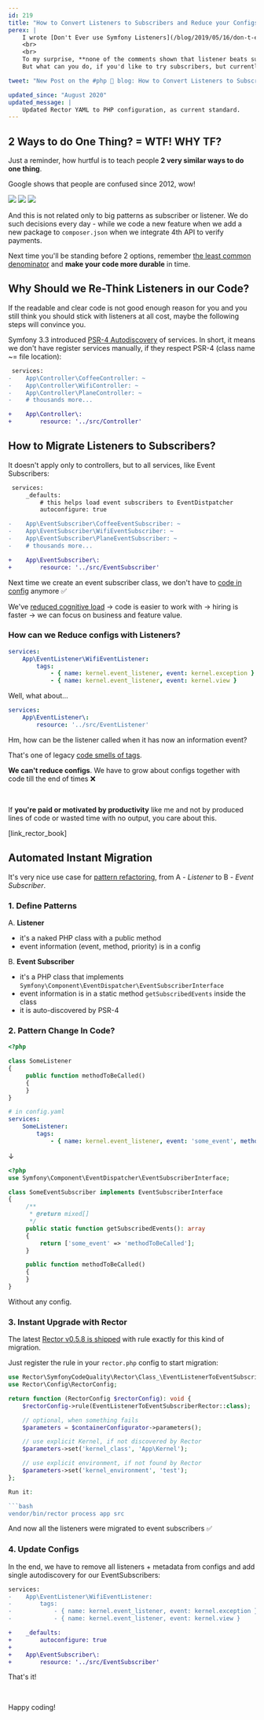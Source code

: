 ```yaml
---
id: 219
title: "How to Convert Listeners to Subscribers and Reduce your Configs"
perex: |
    I wrote [Don't Ever use Symfony Listeners](/blog/2019/05/16/don-t-ever-use-listeners/) 2 months ago (if you missed it, be sure to read it to better understand this 2nd part). It got many constructive comments, mostly focused on particular standalone sentences without context.
    <br>
    <br>
    To my surprise, **none of the comments shown that listener beats subscriber**.<br>
    But what can you do, if you'd like to try subscribers, but currently have over 100 listeners in your application?

tweet: "New Post on the #php 🐘 blog: How to Convert Listeners to Subscribers and Reduce your Configs          #symfony @rectorphp"

updated_since: "August 2020"
updated_message: |
    Updated Rector YAML to PHP configuration, as current standard.
---
```


## 2 Ways to do One Thing? = WTF! WHY TF?

Just a reminder, how hurtful is to teach people **2 very similar ways to do one thing**.

Google shows that people are confused since 2012, wow!

<img src="/assets/images/posts/2019/listen-to-sub/github.png" class="img-thumbnail">
<img src="/assets/images/posts/2019/listen-to-sub/quote.png" class="img-thumbnail">
<img src="/assets/images/posts/2019/listen-to-sub/so.png" class="img-thumbnail">

And this is not related only to big patterns as subscriber or listener. We do such decisions every day - while we code a new feature when we add a new package to `composer.json` when we integrate 4th API to verify payments.

Next time you'll be standing before 2 options, remember [the least common denominator](/blog/2019/07/01/5-workflow-tips-every-php-developer-should-know/#5-use-elementary-maths-to-become-master) and **make your code more durable** in time.

## Why Should we Re-Think Listeners in our Code?

If the readable and clear code is not good enough reason for you and you still think
you should stick with listeners at all cost, maybe the following steps will convince you.

Symfony 3.3 introduced [PSR-4 Autodiscovery](/blog/2017/05/07/how-to-refactor-to-new-dependency-injection-features-in-symfony-3-3/) of services. In short, it means we don't have register services manually, if they respect PSR-4 (class name ~= file location):

```diff
 services:
-    App\Controller\CoffeeController: ~
-    App\Controller\WifiController: ~
-    App\Controller\PlaneController: ~
-    # thousands more...

+    App\Controller\:
+        resource: '../src/Controller'
```

## How to Migrate Listeners to Subscribers?

It doesn't apply only to controllers, but to all services, like Event Subscribers:

```diff
 services:
     _defaults:
         # this helps load event subscribers to EventDistpatcher
         autoconfigure: true

-    App\EventSubscriber\CoffeeEventSubscriber: ~
-    App\EventSubscriber\WifiEventSubscriber: ~
-    App\EventSubscriber\PlaneEventSubscriber: ~
-    # thousands more...

+    App\EventSubscriber\:
+        resource: '../src/EventSubscriber'
```

Next time we create an event subscriber class, we don't have to [code in config](/blog/2019/02/14/why-config-coding-sucks/) anymore ✅

We've [reduced cognitive load](/blog/2018/05/21/is-your-code-readable-by-humans-cognitive-complexity-tells-you/) → code is easier to work with → hiring is faster → we can focus on business and feature value.

### How can we Reduce configs with Listeners?

```yaml
services:
    App\EventListener\WifiEventListener:
        tags:
            - { name: kernel.event_listener, event: kernel.exception }
            - { name: kernel.event_listener, event: kernel.view }
```

Well, what about...

```yaml
services:
    App\EventListener\:
        resource: '../src/EventListener'
```

Hm, how can be the listener called when it has now an information event?

That's one of legacy [code smells of tags](/blog/2017/02/12/drop-all-service-tags-in-your-nette-and-symfony-applications/).

**We can't reduce configs**. We have to grow about configs together with code till the end of times ❌

<br>

If **you're paid or motivated by productivity** like me and not by produced lines of code or wasted time with no output, you care about this.

[link_rector_book]

## Automated Instant Migration

It's very nice use case for [pattern refactoring](/blog/2019/04/15/pattern-refactoring/), from A - *Listener* to B - *Event Subscriber*.

### 1. Define Patterns

A. **Listener**

- it's a naked PHP class with a public method
- event information (event, method, priority) is in a config

B. **Event Subscriber**

- it's a PHP class that implements `Symfony\Component\EventDispatcher\EventSubscriberInterface`
- event information is in a static method `getSubscribedEvents` inside the class
- it is auto-discovered by PSR-4

### 2. Pattern Change In Code?

```php
<?php

class SomeListener
{
     public function methodToBeCalled()
     {
     }
}
```

```yaml
# in config.yaml
services:
    SomeListener:
        tags:
            - { name: kernel.event_listener, event: 'some_event', method: 'methodToBeCalled' }
```

↓

```php
<?php
use Symfony\Component\EventDispatcher\EventSubscriberInterface;

class SomeEventSubscriber implements EventSubscriberInterface
{
     /**
      * @return mixed[]
      */
     public static function getSubscribedEvents(): array
     {
         return ['some_event' => 'methodToBeCalled'];
     }

     public function methodToBeCalled()
     {
     }
}
```

Without any config.


### 3. Instant Upgrade with Rector

The latest [Rector v0.5.8 is shipped](https://twitter.com/rectorphp/status/1152862370630459393) with rule exactly for this kind of migration.

Just register the rule in your `rector.php` config to start migration:

```php
use Rector\SymfonyCodeQuality\Rector\Class_\EventListenerToEventSubscriberRector;
use Rector\Config\RectorConfig;

return function (RectorConfig $rectorConfig): void {
    $rectorConfig->rule(EventListenerToEventSubscriberRector::class);

    // optional, when something fails
    $parameters = $containerConfigurator->parameters();

    // use explicit Kernel, if not discovered by Rector
    $parameters->set('kernel_class', 'App\Kernel');

    // use explicit environment, if not found by Rector
    $parameters->set('kernel_environment', 'test');
};

Run it:

```bash
vendor/bin/rector process app src
```

And now all the listeners were migrated to event subscribers ✅

### 4. Update Configs

In the end, we have to remove all listeners + metadata from configs and add single autodiscovery for our EventSubscribers:

```diff
services:
-    App\EventListener\WifiEventListener:
-        tags:
-            - { name: kernel.event_listener, event: kernel.exception }
-            - { name: kernel.event_listener, event: kernel.view }

+    _defaults:
+        autoconfigure: true
+
+    App\EventSubscriber\:
+        resource: '../src/EventSubscriber'
```

That's it!

<br>

Happy coding!
